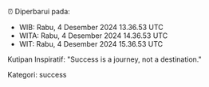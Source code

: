 ⏰ Diperbarui pada:
- WIB: Rabu, 4 Desember 2024 13.36.53 UTC
- WITA: Rabu, 4 Desember 2024 14.36.53 UTC
- WIT: Rabu, 4 Desember 2024 15.36.53 UTC

Kutipan Inspiratif:
"Success is a journey, not a destination."


Kategori: success

